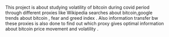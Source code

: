 This project is about studying volatility of bitcoin during covid period through different proxies like Wikipedia searches about bitcoin,google trends about bitcoin , fear and greed index .
Also information transfer bw these proxies is also done to find out which proxy gives optimal information about bitcoin price movement and volatility .
